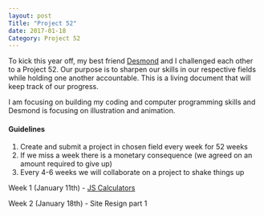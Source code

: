 ```yaml
---
layout: post
Title: "Project 52"
date: 2017-01-18
Category: Project 52
---
```


To kick this year off, my best friend [Desmond]() and I challenged each other to a Project 52. Our purpose is to sharpen our skills in our respective fields while holding one another accountable. This is a living document that will keep track of our progress. 

I am focusing on building my coding and computer programming skills and Desmond is focusing on illustration and animation.

#### Guidelines

1. Create and submit a project in chosen field every week for 52 weeks
2. If we miss a week there is a monetary consequence (we agreed on an amount required to give up)
3. Every 4-6 weeks we will collaborate on a project to shake things up 

Week 1 (January 11th) - [JS Calculators](https://tanham.github.io/2017/01/11/three-javascript-calculators.html)
	
Week 2 (January 18th) - Site Resign part 1
	
	